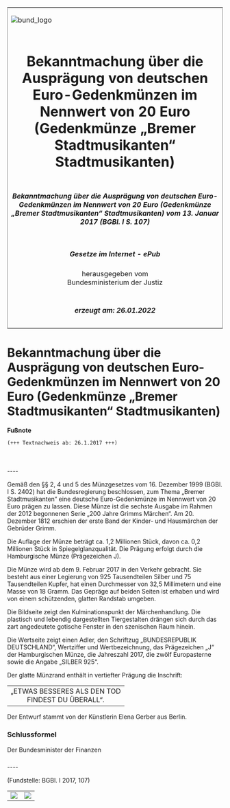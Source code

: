 <span id="DECKBLATT.html"></span>

<table border="0" frame="border" width="100%">

<tr valign="top">

<td align="left">

![bund\_logo](BfJ_2021_Web_de_de.gif)

</td>

<td align="right">

 

</td>

</tr>

<tr align="center" valign="middle">

<td colspan="2">

# Bekanntmachung über die Ausprägung von deutschen Euro-Gedenkmünzen im Nennwert von 20 Euro (Gedenkmünze „Bremer Stadtmusikanten“ Stadtmusikanten)

</td>

</tr>

<tr align="center" valign="middle">

<td colspan="2">

##### Bekanntmachung über die Ausprägung von deutschen Euro-Gedenkmünzen im Nennwert von 20 Euro (Gedenkmünze „Bremer Stadtmusikanten“ Stadtmusikanten) vom 13. Januar 2017 (BGBl. I S. 107)

</td>

</tr>

<tr align="center" valign="middle">

<td colspan="2">

  
  

##### Gesetze im Internet - ePub  
  
herausgegeben vom  
Bundesministerium der Justiz

</td>

</tr>

<tr align="center" valign="bottom">

<td colspan="2">

  
  

##### erzeugt am: 26.01.2022

</td>

</tr>

</table>

<span id="BJNR010700017.html"></span>

# Bekanntmachung über die Ausprägung von deutschen Euro-Gedenkmünzen im Nennwert von 20 Euro (Gedenkmünze „Bremer Stadtmusikanten“ Stadtmusikanten)

<div>

  
**Fußnote**

<div class="jnhtml">

<div>

<div class="jurAbsatz">

  

``` 
(+++ Textnachweis ab: 26.1.2017 +++)

 
```

</div>

</div>

</div>

</div>

<span id="BJNR010700017BJNE000100000.html"></span>

###   
\----

<div>

<div class="jnhtml">

<div>

<div class="jurAbsatz">

Gemäß den §§ 2, 4 und 5 des Münzgesetzes vom 16. Dezember 1999 (BGBl. I
S. 2402) hat die Bundesregierung beschlossen, zum Thema „Bremer
Stadtmusikanten“ eine deutsche Euro-Gedenkmünze im Nennwert von 20 Euro
prägen zu lassen. Diese Münze ist die sechste Ausgabe im Rahmen der 2012
begonnenen Serie „200 Jahre Grimms Märchen“. Am 20. Dezember 1812
erschien der erste Band der Kinder- und Hausmärchen der Gebrüder Grimm.

</div>

<div class="jurAbsatz">

Die Auflage der Münze beträgt ca. 1,2 Millionen Stück, davon ca. 0,2
Millionen Stück in Spiegelglanzqualität. Die Prägung erfolgt durch die
Hamburgische Münze (Prägezeichen J).

</div>

<div class="jurAbsatz">

Die Münze wird ab dem 9. Februar 2017 in den Verkehr gebracht. Sie
besteht aus einer Legierung von 925 Tausendteilen Silber und 75
Tausendteilen Kupfer, hat einen Durchmesser von 32,5 Millimetern und
eine Masse von 18 Gramm. Das Gepräge auf beiden Seiten ist erhaben und
wird von einem schützenden, glatten Randstab umgeben.

</div>

<div class="jurAbsatz">

Die Bildseite zeigt den Kulminationspunkt der Märchenhandlung. Die
plastisch und lebendig dargestellten Tiergestalten drängen sich durch
das zart angedeutete gotische Fenster in den szenischen Raum hinein.

</div>

<div class="jurAbsatz">

Die Wertseite zeigt einen Adler, den Schriftzug „BUNDESREPUBLIK
DEUTSCHLAND“, Wertziffer und Wertbezeichnung, das Prägezeichen „J“ der
Hamburgischen Münze, die Jahreszahl 2017, die zwölf Europasterne sowie
die Angabe „SILBER 925“.

</div>

<div class="jurAbsatz">

Der glatte Münzrand enthält in vertiefter Prägung die Inschrift:

<table>
<tbody>
<tr class="odd">
<td style="text-align: center;">„ETWAS BESSERES ALS DEN TOD<br />
FINDEST DU ÜBERALL“.</td>
</tr>
</tbody>
</table>

</div>

<div class="jurAbsatz">

Der Entwurf stammt von der Künstlerin Elena Gerber aus Berlin.

</div>

</div>

</div>

</div>

<span id="BJNR010700017BJNE000200000.html"></span>

### Schlussformel  

<div>

<div class="jnhtml">

<div>

<div class="jurAbsatz">

<span class="SP">Der Bundesminister der Finanzen</span>

</div>

</div>

</div>

</div>

<span id="BJNR010700017BJNE000300000.html"></span>

###   
\----

<div>

<div class="jnhtml">

<div>

<div class="jurAbsatz">

<div class="kommentar_Fundstelle">

(Fundstelle: BGBl. I 2017, 107)

</div>

</div>

  

|                                   |                                   |
| :-------------------------------: | :-------------------------------: |
| ![](bgbl1_2017_j0107-1_0010.jpeg) | ![](bgbl1_2017_j0107-1_0020.jpeg) |

</div>

</div>

</div>
